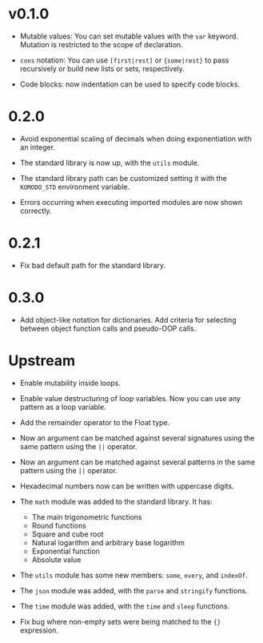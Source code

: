 # v0.1.0

- Mutable values: You can set mutable values with the `var` keyword. Mutation is restricted to the scope of declaration.

- `cons` notation: You can use `[first|rest]` or `{some|rest}` to pass recursively or build new lists or sets, respectively.

- Code blocks: now indentation can be used to specify code blocks.

# 0.2.0

- Avoid exponential scaling of decimals when doing exponentiation with an integer.

- The standard library is now up, with the `utils` module.

- The standard library path can be customized setting it with the `KOMODO_STD` environment variable.

- Errors occurring when executing imported modules are now shown correctly.

# 0.2.1

- Fix bad default path for the standard library.

# 0.3.0

- Add object-like notation for dictionaries. Add criteria for selecting between object function calls and pseudo-OOP calls.

# Upstream

- Enable mutability inside loops.

- Enable value destructuring of loop variables. Now you can use any pattern as a loop variable.

- Add the remainder operator to the Float type.

- Now an argument can be matched against several signatures using the same pattern using the `||` operator.

- Now an argument can be matched against several patterns in the same pattern using the `||` operator.

- Hexadecimal numbers now can be written with uppercase digits.

- The `math` module was added to the standard library. It has:
    - The main trigonometric functions
    - Round functions
    - Square and cube root
    - Natural logarithm and arbitrary base logarithm
    - Exponential function
    - Absolute value

- The `utils` module has some new members: `some`, `every`, and `indexOf`.

- The `json` module was added, with the `parse` and `stringify` functions.

- The `time` module was added, with the `time` and `sleep` functions.

- Fix bug where non-empty sets were being matched to the `{}` expression.

